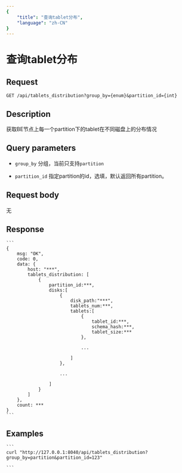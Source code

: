 ```yaml
---
{
    "title": "查询tablet分布",
    "language": "zh-CN"
}
---
```


<!-- 
Licensed to the Apache Software Foundation (ASF) under one
or more contributor license agreements.  See the NOTICE file
distributed with this work for additional information
regarding copyright ownership.  The ASF licenses this file
to you under the Apache License, Version 2.0 (the
"License"); you may not use this file except in compliance
with the License.  You may obtain a copy of the License at

  http://www.apache.org/licenses/LICENSE-2.0

Unless required by applicable law or agreed to in writing,
software distributed under the License is distributed on an
"AS IS" BASIS, WITHOUT WARRANTIES OR CONDITIONS OF ANY
KIND, either express or implied.  See the License for the
specific language governing permissions and limitations
under the License.
-->

# 查询tablet分布

## Request

`GET /api/tablets_distribution?group_by={enum}&partition_id={int}`

## Description

获取BE节点上每一个partition下的tablet在不同磁盘上的分布情况

## Query parameters

* `group_by`
    分组，当前只支持`partition`

* `partition_id`
    指定partition的id，选填，默认返回所有partition。

## Request body

无

## Response

    ```
    {
        msg: "OK",
        code: 0,
        data: {
            host: "***",
            tablets_distribution: [
                {
                    partition_id:***,
                    disks:[
                        {
                            disk_path:"***",
                            tablets_num:***,
                            tablets:[
                                {
                                    tablet_id:***,
                                    schema_hash:***,
                                    tablet_size:***
                                },

                                ...

                            ]
                        },

                        ...

                    ]
                }
            ]
        },
        count: ***
    }
    ```
## Examples


    ```
    curl "http://127.0.0.1:8040/api/tablets_distribution?group_by=partition&partition_id=123"

    ```

